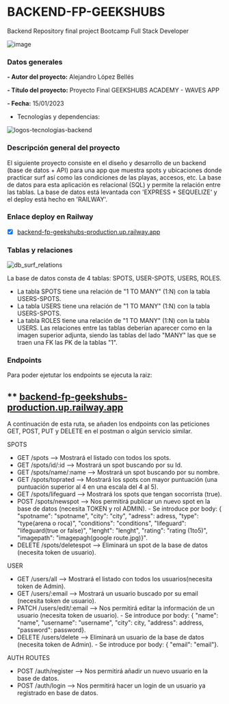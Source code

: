 # BACKEND-FP-GEEKSHUBS
Backend Repository final project Bootcamp Full Stack Developer

![image](https://user-images.githubusercontent.com/113507322/205169800-ae8aeff3-2afc-467c-8c53-6c1637671770.png)

### Datos generales

**- Autor del proyecto:** Alejandro López Bellés

**- Título del proyecto:** Proyecto Final GEEKSHUBS ACADEMY - WAVES APP

**- Fecha:** 15/01/2023

- Tecnologías y dependencias: 

![logos-tecnologias-backend](https://user-images.githubusercontent.com/113507322/211791975-936f8d80-4a7a-4907-8d1b-0d683a94c8a1.jpg)

### Descripción general del proyecto 

El siguiente proyecto consiste en el diseño y desarrollo de un backend (base de datos + API) para una app que muestra spots y ubicaciones donde practicar surf así como las condiciones de las playas, accesos, etc. La base de datos para esta aplicación es relacional (SQL) y permite la relación entre las tablas. La base de datos está levantada con 'EXPRESS + SEQUELIZE' y el deploy está hecho en 'RAILWAY'.

### Enlace deploy en Railway

- [x] [backend-fp-geekshubs-production.up.railway.app](https://backend-fp-geekshubs-production.up.railway.app)

### Tablas y relaciones

![db_surf_relations](https://user-images.githubusercontent.com/113507322/211869461-0ddc11af-7bfd-440b-a844-64359d8c3eee.png)

La base de datos consta de 4 tablas: SPOTS, USER-SPOTS, USERS, ROLES.

- La tabla SPOTS tiene una relación de "1 TO MANY" (1:N) con la tabla USERS-SPOTS. 
- La tabla USERS tiene una relación de "1 TO MANY" (1:N) con la tabla USERS-SPOTS. 
- La tabla ROLES tiene una relación de "1 TO MANY" (1:N) con la tabla USERS.
Las relaciones entre las tablas deberían aparecer como en la imagen superior adjunta, siendo las tablas del lado "MANY" las que se traen una FK las PK de la tablas "1". 

### Endpoints

Para poder ejetutar los endpoints se ejecuta la raiz:
## ** [backend-fp-geekshubs-production.up.railway.app](https://backend-fp-geekshubs-production.up.railway.app)

A continuación de esta ruta, se añaden los endpoints con las peticiones GET, POST, PUT y DELETE en el postman o algún servicio similar. 

SPOTS
- GET /spots --> Mostrará el listado con todos los spots.
- GET /spots/id/:id --> Mostrará un spot buscando por su Id.
- GET /spots/name/:name --> Mostrará un spot buscando por su nombre.
- GET /spots/toprated --> Mostrará los spots con mayor puntuación (una puntuación superior al 4 en una escala del 4 al 5).
- GET /spots/lifeguard --> Mostrará los spots que tengan socorrista (true).
- POST /spots/newspot --> Nos permitirá publicar un nuevo spot en la base de datos (necesita TOKEN y rol ADMIN).
      - Se introduce por body: { "spotname": "spotname", "city": "city", "adress": adress, "type": "type(arena o roca)", "conditions": "conditions", "lifeguard": "lifeguard(true or false)", "lenght": "lenght", "rating": "rating (1to5)", "imagepath": "imagepagh(google route.jpg)}".  
- DELETE /spots/deletespot --> Eliminará un spot de la base de datos (necesita token de usuario).


USER
- GET /users/all --> Mostrará el listado con todos los usuarios(necesita token de Admin).
- GET /users/:email --> Mostrará un usuario buscado por su email (necesita token de usuario).
- PATCH /users/edit/:email --> Nos permitirá editar la información de un usuario (necesita token de usuario).
      - Se introduce por body: { "name": "name", "username": "username", "city": city, "address": address, "password": password}.
- DELETE /users/delete --> Eliminará un usuario de la base de datos (necesita token de Admin).
      - Se introduce por body: { "email": "email"}.
      
 AUTH ROUTES
 - POST /auth/register --> Nos permitirá añadir un nuevo usuario en la base de datos.
 - POST /auth/login --> Nos permitirá hacer un login de un usuario ya registrado en base de datos.

 

